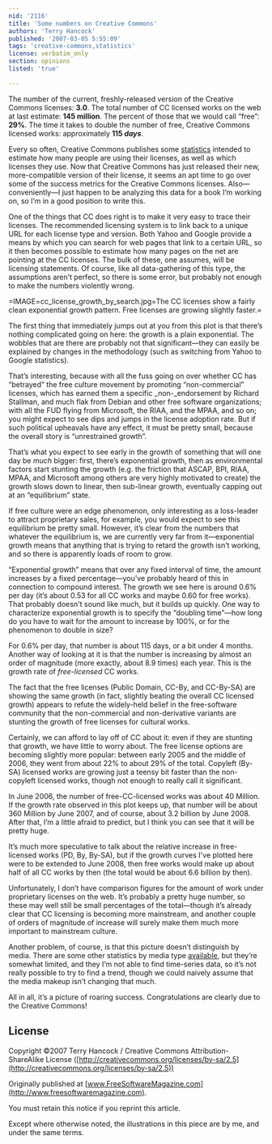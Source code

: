 ```yaml
---
nid: '2116'
title: 'Some numbers on Creative Commons'
authors: 'Terry Hancock'
published: '2007-03-05 5:55:09'
tags: 'creative-commons,statistics'
license: verbatim_only
section: opinions
listed: 'true'

---
```

The number of the current, freshly-released version of the Creative Commons licenses: **3.0**. The total number of CC licensed works on the web at last estimate: **145 million**. The percent of those that we would call “free”: **29%**. The time it takes to double the number of free, Creative Commons licensed works: approximately **115 _days_**.

Every so often, Creative Commons publishes some [statistics](http://wiki.creativecommons.org/License_statistics) intended to estimate how many people are using their licenses, as well as which licenses they use. Now that Creative Commons has just released their new, more-compatible version of their license, it seems an apt time to go over some of the success metrics for the Creative Commons licenses. Also—conveniently—I just happen to be analyzing this data for a book I’m working on, so I’m in  a good position to write this.

One of the things that CC does right is to make it very easy to trace their licenses. The recommended licensing system is to link back to a unique URL for each license type and version. Both Yahoo and Google provide a means by which you can search for web pages that link to a certain URL, so it then becomes possible to estimate how many pages on the net are pointing at the CC licenses. The bulk of these, one assumes, will be licensing statements. Of course, like all data-gathering of this type, the assumptions aren’t perfect, so there is some error, but probably not enough to make the numbers violently wrong.


=IMAGE=cc_license_growth_by_search.jpg=The CC licenses show a fairly clean exponential growth pattern. Free licenses are growing slightly faster.=

The first thing that immediately jumps out at you from this plot is that there’s nothing complicated going on here: the growth is a plain exponential. The wobbles that are there are probably not that significant—they can easily be explained by changes in the methodology (such as switching from Yahoo to Google statistics).

That’s interesting, because with all the fuss going on over whether CC has “betrayed” the free culture movement by promoting “non-commercial” licenses, which has earned them a specific _non-_endorsement by Richard Stallman, and much flak from Debian and other free software organizations; with all the FUD flying from Microsoft, the RIAA, and the MPAA, and so on; you might expect to see dips and jumps in the license adoption rate. But if such political upheavals have any effect, it must be pretty small, because the overall story is “unrestrained growth”.

That’s what you expect to see early in the growth of something that will one day be _much_ bigger: first, there’s exponential growth, then as environmental factors start stunting the growth (e.g. the friction that ASCAP, BPI, RIAA, MPAA, and Microsoft among others are very highly motivated to create) the  growth slows down to linear, then sub-linear growth, eventually capping out at an “equilibrium” state.

If free culture were an edge phenomenon, only interesting as a loss-leader to attract proprietary sales, for example, you would expect to see this equilibrium be pretty small. However, it’s clear from the numbers that whatever the equilibrium is, we are currently very far from it—exponential growth means that anything that is trying to retard the growth isn’t working, and so there is apparently loads of room to grow.

“Exponential growth” means that over any fixed interval of time, the amount increases by a fixed percentage—you’ve probably heard of this in connection to compound interest. The growth we see here is around 0.6% per day (it’s about 0.53 for all CC works and maybe 0.60 for free works). That probably doesn't sound like much, but it builds up quickly. One way to characterize exponential growth is to specify the  “doubling time”—how long do you have to wait for the amount to increase by 100%, or for the phenomenon to double in size?

For 0.6% per day, that number is about 115 days, or a bit under 4 months. Another way of looking at it is that the number is increasing by almost an order of magnitude (more exactly, about 8.9 times) each year. This is the growth rate of _free-licensed_ CC works.

The fact that the free licenses (Public Domain, CC-By, and CC-By-SA) are showing the same growth (in fact, slightly beating the overall CC licensed growth) appears to refute the widely-held belief in the free-software community that the non-commercial and non-derivative variants are stunting the growth of free licenses for cultural works.

Certainly, we can afford to lay off of CC about it: even if they are stunting that growth, we have little to worry about. The free license options are becoming slightly more popular: between early 2005 and the middle of 2006, they went from about 22% to about 29% of the total. Copyleft (By-SA) licensed works are growing just a teensy bit faster than the non-copyleft licensed works, though not enough to really call it significant.

In June 2006, the number of free-CC-licensed works was about 40 Million. If the growth rate observed in this plot keeps up, that number will be about 360 Million by June 2007, and of course, about 3.2 billion by June 2008. After that, I’m a little afraid to predict, but I think you can see that it will be pretty huge.

It’s much more speculative to talk about the relative increase in free-licensed works (PD, By, By-SA), but if the growth curves I've plotted here were to be extended to June 2008, then free works would make up about half of all CC works by then (the total would be about 6.6 billion by then).

Unfortunately, I don’t have comparison figures for the amount of work under proprietary licenses on the web. It’s probably a pretty huge number, so these may well still be small percentages of the total—though it’s already clear that CC licensing is becoming more mainstream, and another couple of orders of magnitude of increase will surely make them much more important to mainstream culture.

Another problem, of course, is that this picture doesn’t distinguish by media. There are some other statistics by media type [available](http://creativecommons.org/weblog/entry/5311), but they’re somewhat limited, and they I’m not able to find time-series data, so it’s not really possible to try to find a trend, though we could naively assume that the media makeup isn’t changing that much.

All in all, it’s a picture of roaring success. Congratulations are clearly due to the Creative Commons!


## License

Copyright ©2007 Terry Hancock / Creative Commons Attribution-ShareAlike License ([http://creativecommons.org/licenses/by-sa/2.5](http://creativecommons.org/licenses/by-sa/2.5))

Originally published at [www.FreeSoftwareMagazine.com](http://www.freesoftwaremagazine.com).

You must retain this notice if you reprint this article.

Except where otherwise noted, the illustrations in this piece are by me, and under the same terms.

